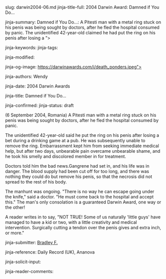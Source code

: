 slug: darwin2004-06.md
jinja-title-full: 2004 Darwin Award: Damned if You Do...

jinja-summary: Damned if You Do...: A Pitesti man with a metal ring stuck on his penis was being sought by doctors, after he fled the hospital consumed by panic. The unidentified 42-year-old claimed he had put the ring on his penis after losing a ">

jinja-keywords:
jinja-tags:

jinja-modified:

jinja-og-image: https://darwinawards.com/i/death_ponders.jpeg">

jinja-authors: Wendy

jinja-date: 2004 Darwin Awards


jinja-title: Damned if You Do...


jinja-confirmed:
jinja-status: draft

(6 September 2004, Romania) A Pitesti man with a metal ring stuck on his
penis was being sought by doctors, after he fled the hospital consumed by
panic.

The unidentified 42-year-old said he put the ring on his penis after losing
a bet during a drinking game at a pub. He was subsequently unable to remove
the ring. Embarrassment kept him from seeking immediate medical help, but
after two days, unbearable pain overcame unbearable shame, and he took his
smelly and discolored member in for treatment.

Doctors told him the bad news.Gangrene had set in, and his life was in
danger. The blood supply had been cut off for too long, and there was
nothing they could do but remove his penis, so that the necrosis did not
spread to the rest of his body.

The manhunt was ongoing. "There is no way he can escape going under the
knife," said a doctor. "He must come back to the hospital and accept this."
The man's only consolation is a guaranteed Darwin Award, one way or the
other!

A reader writes in to say, "NOT TRUE! Some of us naturally 'little guys'
have managed to have a kid or two, with a little creativity and medical
intervention. Surgically cutting a tendon over the penis gives and extra
inch, or more."
<P align=center>
<!--#include virtual="/inc/votebar_viewvoteonly" -->

jinja-submitter: <A HREF="mailto:REMOVE-">Bradley F.</A>

jinja-reference: Daily Record (UK), Ananova

jinja-solicit-input:

jinja-reader-comments:



<!--#include file=nav_2004.html -->


